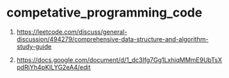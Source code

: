 # competative_programming_code


1. https://leetcode.com/discuss/general-discussion/494279/comprehensive-data-structure-and-algorithm-study-guide

2. https://docs.google.com/document/d/1_dc3Ifg7Gg1LxhiqMMmE9UbTsXpdRiYh4pKILYG2eA4/edit
